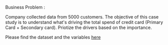 

Business Problem : 

Company collected data from 5000 customers. The objective of this case study is to understand what's driving the total spend of credit card (Primary Card + Secondary card). Priotize the drivers based on the importance. 

Please find the dataset and the variables <a href="https://github.com/MohitKedia/Credit-Card-Spend-Linear-regression/blob/master/Linear%20Regression%20Case.xlsx?raw=true">here</a>














